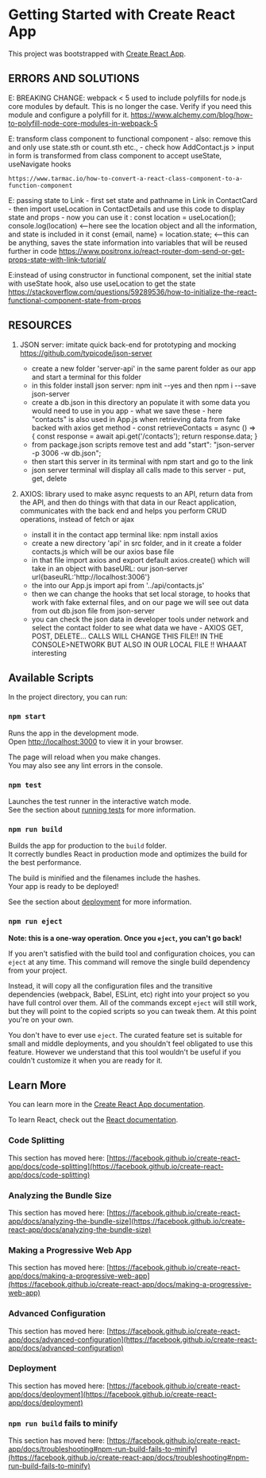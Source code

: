 # Getting Started with Create React App

This project was bootstrapped with [Create React App](https://github.com/facebook/create-react-app).

## ERRORS AND SOLUTIONS
E: BREAKING CHANGE: webpack < 5 used to include polyfills for node.js core modules by default. This is no longer the case. Verify if you need this module and configure a polyfill for it.
    https://www.alchemy.com/blog/how-to-polyfill-node-core-modules-in-webpack-5

E: transform class component to functional component
    - also: remove this and only use state.sth or count.sth etc., 
    - check how AddContact.js > input in form is transformed from class component to accept useState, useNavigate hooks

    https://www.tarmac.io/how-to-convert-a-react-class-component-to-a-function-component
E: passing state to Link 
    - first set state and pathname in Link in ContactCard
    - then import useLocation in ContactDetails and use this code to display state and props - now you can use it :
          const location = useLocation();
            console.log(location) <--here see the location object and all the information, and state is included in it
            const {email, name} = location.state; <--this can be anything, saves the state information into variables that will be reused further in code
    https://www.positronx.io/react-router-dom-send-or-get-props-state-with-link-tutorial/

E:instead of using constructor in functional component, set the initial state with useState hook, also use useLocation to get the state 
    https://stackoverflow.com/questions/59289536/how-to-initialize-the-react-functional-component-state-from-props


## RESOURCES
1. JSON server: imitate quick back-end for prototyping and mocking https://github.com/typicode/json-server
    - create a new folder 'server-api' in the same parent folder as our app and start a terminal for this folder
    - in this folder install json server: npm init --yes and then npm i --save json-server
    - create a db.json in this directory an populate it with some data you would need to use in you app - what we save these - here "contacts"  is also used in App.js when retrieving data from fake backed with axios get method - const retrieveContacts = async () => {
    const response = await api.get('/contacts'); 
    return response.data;
  }
    - from package.json scripts remove test and add "start": "json-server -p 3006 -w db.json";
    - then start this server in its terminal with npm start and go to the link
    - json server terminal will display all calls made to this server - put, get, delete

2. AXIOS: library used to make async requests to an API, return data from the API, and then do things with that data in our React application, communicates with the back end and helps you perform CRUD operations, instead of fetch or ajax
    - install it in the contact app terminal like: npm install axios
    - create a new directory 'api' in src folder, and in it create a folder contacts.js which will be our axios base file
    - in that file import axios and export default axios.create() which will take in an object with baseURL: our json-server url{baseuRL:'http://localhost:3006'}
    - the into our App.js import api from '../api/contacts.js'
    - then we can change the hooks that set local storage, to hooks that work with fake external files, and on our page we will see out data from out db.json file from json-server
    - you can check the json data in developer tools under network and select the contact folder to see what data we have - AXIOS GET, POST, DELETE... CALLS WILL CHANGE THIS FILE!! IN THE CONSOLE>NETWORK BUT ALSO IN OUR LOCAL FILE !! WHAAAT interesting


## Available Scripts

In the project directory, you can run:

### `npm start`

Runs the app in the development mode.\
Open [http://localhost:3000](http://localhost:3000) to view it in your browser.

The page will reload when you make changes.\
You may also see any lint errors in the console.

### `npm test`

Launches the test runner in the interactive watch mode.\
See the section about [running tests](https://facebook.github.io/create-react-app/docs/running-tests) for more information.

### `npm run build`

Builds the app for production to the `build` folder.\
It correctly bundles React in production mode and optimizes the build for the best performance.

The build is minified and the filenames include the hashes.\
Your app is ready to be deployed!

See the section about [deployment](https://facebook.github.io/create-react-app/docs/deployment) for more information.

### `npm run eject`

**Note: this is a one-way operation. Once you `eject`, you can't go back!**

If you aren't satisfied with the build tool and configuration choices, you can `eject` at any time. This command will remove the single build dependency from your project.

Instead, it will copy all the configuration files and the transitive dependencies (webpack, Babel, ESLint, etc) right into your project so you have full control over them. All of the commands except `eject` will still work, but they will point to the copied scripts so you can tweak them. At this point you're on your own.

You don't have to ever use `eject`. The curated feature set is suitable for small and middle deployments, and you shouldn't feel obligated to use this feature. However we understand that this tool wouldn't be useful if you couldn't customize it when you are ready for it.

## Learn More

You can learn more in the [Create React App documentation](https://facebook.github.io/create-react-app/docs/getting-started).

To learn React, check out the [React documentation](https://reactjs.org/).

### Code Splitting

This section has moved here: [https://facebook.github.io/create-react-app/docs/code-splitting](https://facebook.github.io/create-react-app/docs/code-splitting)

### Analyzing the Bundle Size

This section has moved here: [https://facebook.github.io/create-react-app/docs/analyzing-the-bundle-size](https://facebook.github.io/create-react-app/docs/analyzing-the-bundle-size)

### Making a Progressive Web App

This section has moved here: [https://facebook.github.io/create-react-app/docs/making-a-progressive-web-app](https://facebook.github.io/create-react-app/docs/making-a-progressive-web-app)

### Advanced Configuration

This section has moved here: [https://facebook.github.io/create-react-app/docs/advanced-configuration](https://facebook.github.io/create-react-app/docs/advanced-configuration)

### Deployment

This section has moved here: [https://facebook.github.io/create-react-app/docs/deployment](https://facebook.github.io/create-react-app/docs/deployment)

### `npm run build` fails to minify

This section has moved here: [https://facebook.github.io/create-react-app/docs/troubleshooting#npm-run-build-fails-to-minify](https://facebook.github.io/create-react-app/docs/troubleshooting#npm-run-build-fails-to-minify)
